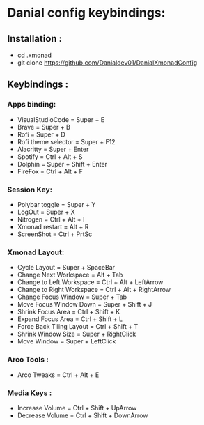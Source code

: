 # Danial config keybindings:

## Installation :
- cd .xmonad
- git clone https://github.com/Danialdev01/DanialXmonadConfig

## Keybindings :

### Apps binding:

- VisualStudioCode = Super + E
- Brave = Super + B 
- Rofi = Super + D
- Rofi theme selector = Super + F12
- Alacritty = Super + Enter
- Spotify = Ctrl + Alt + S
- Dolphin = Super + Shift + Enter
- FireFox = Ctrl + Alt + F

### Session Key:
- Polybar toggle = Super + Y
- LogOut = Super + X
- Nitrogen = Ctrl + Alt + I
- Xmonad restart = Alt + R
- ScreenShot = Ctrl + PrtSc

### Xmonad Layout:
- Cycle Layout = Super + SpaceBar
- Change Next Workspace = Alt + Tab
- Change to Left Workspace = Ctrl + Alt + LeftArrow
- Change to Right Workspace = Ctrl + Alt + RightArrow
- Change Focus Window = Super + Tab
- Move Focus Window Down = Super + Shift + J 
- Shrink Focus Area = Ctrl + Shift + K
- Expand Focus Area = Ctrl + Shift + L
- Force Back Tiling Layout = Ctrl + Shift + T
- Shrink Window Size = Super + RightClick
- Move Window = Super + LeftClick

### Arco Tools :
- Arco Tweaks = Ctrl + Alt + E

### Media Keys :
- Increase Volume = Ctrl + Shift + UpArrow
- Decrease Volume = Ctrl + Shift + DownArrow
